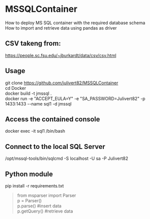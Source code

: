 # MSSQLContainer
How to deploy MS SQL container with the required database schema  
How to import and retrieve data using pandas as driver  

## CSV takeng from: 
https://people.sc.fsu.edu/~jburkardt/data/csv/csv.html

## Usage
git clone https://github.com/julivert82/MSSQLContainer  
cd Docker  
docker build -t jmssql .  
docker run -e "ACCEPT_EULA=Y" -e "SA_PASSWORD=Julivert82" -p 1433:1433 --name sql1 -d jmssql  

## Access the contained console
docker exec -it sql1 /bin/bash  

## Connect to the local SQL Server
/opt/mssql-tools/bin/sqlcmd -S localhost -U sa -P Julivert82  

## Python module
pip install -r requirements.txt
> from msparser import Parser  
p = Parser()  
p.parse() #insert data  
p.getQuery() #retrieve data  
